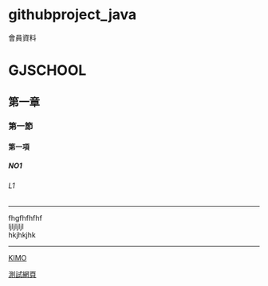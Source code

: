 # githubproject_java
會員資料
# GJSCHOOL
## 第一章
### 第一節
#### 第一項
##### NO1
###### L1

<hr>
fhgfhfhfhf<br>
ljljljljl<br>
hkjhkjhk<br>
<hr>

[KIMO](http://tw.yahoo.com)

[測試網頁](/src/main/resources/static/index.html)




